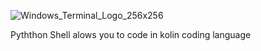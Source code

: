 ![Windows_Terminal_Logo_256x256](https://storage.googleapis.com/replit/images/1584107512084_8181280afcbe6d3f852b5b8e27d3feab.png)

Pyththon Shell alows you to code in kolin coding language

